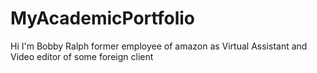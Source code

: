 # MyAcademicPortfolio
Hi I'm Bobby Ralph former employee of amazon as Virtual Assistant and Video editor of some foreign client 
